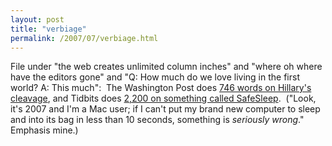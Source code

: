 ```yaml
---
layout: post
title: "verbiage"
permalink: /2007/07/verbiage.html
---
```


File under "the web creates unlimited column inches" and "where oh where have the editors gone" and "Q: How much do we love living in the first world? A: This much":  The Washington Post does [746 words on Hillary's cleavage](http://www.buzzfeed.com/buzz/Cleavage_for_President), and Tidbits does [2,200 on something called SafeSleep](http://db.tidbits.com/article/9090).  ("Look, it's 2007 and I'm a Mac user; if I can't put my brand new computer to sleep and into its bag in less than 10 seconds, something is _seriously wrong_." Emphasis mine.)